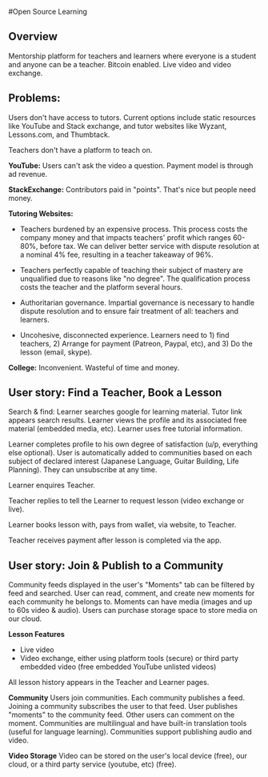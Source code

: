 #Open Source Learning


## Overview 
Mentorship platform for teachers and learners where everyone is a student and anyone can be a teacher. Bitcoin enabled. Live video and video exchange.

## Problems: 
Users don't have access to tutors. Current options include static resources like YouTube and Stack exchange, and tutor websites like Wyzant, Lessons.com, and Thumbtack.

Teachers don't have a platform to teach on. 

**YouTube:** Users can't ask the video a question. Payment model is through ad revenue.

**StackExchange:** Contributors paid in "points". That's nice but people need money. 

**Tutoring Websites:**

* Teachers burdened by an expensive process. This process costs the company money and that impacts teachers' profit which ranges 60-80%, before tax. We can deliver better service with dispute resolution at a nominal 4% fee, resulting in a teacher takeaway of 96%. 

* Teachers perfectly capable of teaching their subject of mastery are unqualified due to reasons like "no degree". The qualification process costs the teacher and the platform several hours.

* Authoritarian governance. Impartial governance is necessary to handle dispute resolution and to ensure fair treatment of all: teachers and learners.

* Uncohesive, disconnected experience. Learners need to 1) find teachers, 2) Arrange for payment (Patreon, Paypal, etc), and 3) Do the lesson (email, skype). 

**College:** Inconvenient. Wasteful of time and money.


## User story: Find a Teacher, Book a Lesson
Search & find: Learner searches google for learning material. Tutor link appears search results. Learner views the profile and its associated free material (embedded media, etc). Learner uses free tutorial information. 
 

Learner completes profile to his own degree of satisfaction (u/p, everything else optional). User is automatically added to communities based on each subject of declared interest (Japanese Language, Guitar Building, Life Planning). They can unsubscribe at any time. 

Learner enquires Teacher.

Teacher replies to tell the Learner to request lesson (video exchange or live).

Learner books lesson with, pays from wallet, via website, to Teacher.

Teacher receives payment after lesson is completed via the app. 

## User story: Join & Publish to a Community
Community feeds displayed in the user's "Moments" tab can be filtered by feed and searched. User can read, comment, and create new moments for each community he belongs to.  Moments can have media (images and up to 60s video & audio). Users can purchase storage space to store media on our cloud.

**Lesson Features**

* Live video 
* Video exchange, either using platform tools (secure) or third party embedded video (free embedded YouTube unlisted videos)

All lesson history appears in the Teacher and Learner pages.


**Community**
Users join communities. Each community publishes a feed. Joining a community subscribes the user to that feed. User publishes "moments" to the community feed. Other users can comment on the moment.  Communities are multilingual and have built-in translation tools (useful for language learning). Communities support publishing audio and video. 

**Video Storage** Video can be stored on the user's local device (free), our cloud, or a third party service (youtube, etc) (free).